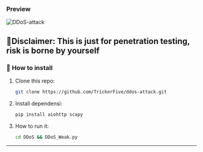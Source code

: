 ### Preview

![DDoS-attack](https://github.com/user-attachments/assets/07ea3044-a56c-4b43-bcfa-3b340b73fce3)

## 🚨Disclaimer: This is just for penetration testing, risk is borne by yourself

### 🚀 **How to install**
1. Clone this repo:
   ```bash
   git clone https://github.com/TrickerFive/ddos-attack.git
   ```
2. Install dependensi:
   ```bash
   pip install aiohttp scapy
   ```
3. How to run it:
   ```bash
   cd DDoS && DDoS_Weak.py
   ```

---
